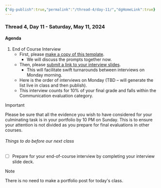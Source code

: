 ```yaml
---
{"dg-publish":true,"permalink":"/thread-4/day-11/","dgHomeLink":true}
---
```


### Thread 4, Day 11 - Saturday, May 11, 2024
#### Agenda
1. End of Course Interview
	- First, please [make a copy of this template](https://docs.google.com/presentation/d/1V59-XQPipj9V4tGQRdX8g2xUnLPBEUY362Xh-0_fIOA/copy).
		- We will discuss the prompts together now.
	- Then, please [submit a link to your interview slides](https://docs.google.com/forms/d/e/1FAIpQLSf4Mdf2dXcFxpW-sAtTRxBEtrs_biN0H5y-X2itKWCUMS70Nw/viewform).
		- This will facilitate swift turnarounds between interviews on Monday morning.
	- Here is the order of interviews on Monday (TBD – will generate the list live in class and then publish).
	- This interview counts for 10% of your final grade and falls within the Communication evaluation category.
	  
> [!IMPORTANT]
> 
> Please be sure that all the evidence you wish to have considered for your culminating task is in your portfolio by 10 PM on Sunday. This is to ensure your attention is not divided as you prepare for final evaluations in other courses.

###### Things to do before our next class
- [ ] Prepare for your end-of-course interview by completing your interview slide deck.

> [!NOTE]
> There is no need to make a portfolio post for today's class.
